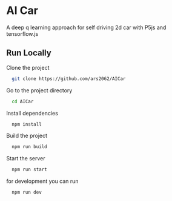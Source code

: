 
# AI Car

A deep q learning approach for self driving 2d car with P5js and tensorflow.js


## Run Locally

Clone the project

```bash
  git clone https://github.com/ars2062/AICar
```

Go to the project directory

```bash
  cd AICar
```

Install dependencies

```bash
  npm install
```

Build the project

```bash
  npm run build
```

Start the server

```bash
  npm run start
```

for development you can run

```bash
  npm run dev
```